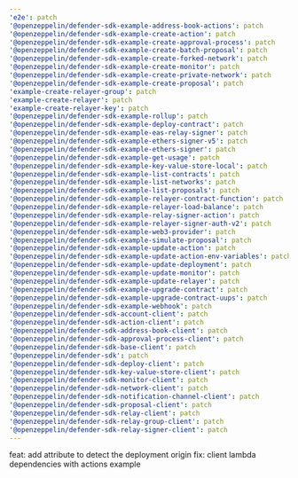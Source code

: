 ```yaml
---
'e2e': patch
'@openzeppelin/defender-sdk-example-address-book-actions': patch
'@openzeppelin/defender-sdk-example-create-action': patch
'@openzeppelin/defender-sdk-example-create-approval-process': patch
'@openzeppelin/defender-sdk-example-create-batch-proposal': patch
'@openzeppelin/defender-sdk-example-create-forked-network': patch
'@openzeppelin/defender-sdk-example-create-monitor': patch
'@openzeppelin/defender-sdk-example-create-private-network': patch
'@openzeppelin/defender-sdk-example-create-proposal': patch
'example-create-relayer-group': patch
'example-create-relayer': patch
'example-create-relayer-key': patch
'@openzeppelin/defender-sdk-example-rollup': patch
'@openzeppelin/defender-sdk-example-deploy-contract': patch
'@openzeppelin/defender-sdk-example-eas-relay-signer': patch
'@openzeppelin/defender-sdk-example-ethers-signer-v5': patch
'@openzeppelin/defender-sdk-example-ethers-signer': patch
'@openzeppelin/defender-sdk-example-get-usage': patch
'@openzeppelin/defender-sdk-example-key-value-store-local': patch
'@openzeppelin/defender-sdk-example-list-contracts': patch
'@openzeppelin/defender-sdk-example-list-networks': patch
'@openzeppelin/defender-sdk-example-list-proposals': patch
'@openzeppelin/defender-sdk-example-relayer-contract-function': patch
'@openzeppelin/defender-sdk-example-relayer-load-balance': patch
'@openzeppelin/defender-sdk-example-relay-signer-action': patch
'@openzeppelin/defender-sdk-example-relayer-signer-auth-v2': patch
'@openzeppelin/defender-sdk-example-web3-provider': patch
'@openzeppelin/defender-sdk-example-simulate-proposal': patch
'@openzeppelin/defender-sdk-example-update-action': patch
'@openzeppelin/defender-sdk-example-update-action-env-variables': patch
'@openzeppelin/defender-sdk-example-update-deployment': patch
'@openzeppelin/defender-sdk-example-update-monitor': patch
'@openzeppelin/defender-sdk-example-update-relayer': patch
'@openzeppelin/defender-sdk-example-upgrade-contract': patch
'@openzeppelin/defender-sdk-example-upgrade-contract-uups': patch
'@openzeppelin/defender-sdk-example-webhook': patch
'@openzeppelin/defender-sdk-account-client': patch
'@openzeppelin/defender-sdk-action-client': patch
'@openzeppelin/defender-sdk-address-book-client': patch
'@openzeppelin/defender-sdk-approval-process-client': patch
'@openzeppelin/defender-sdk-base-client': patch
'@openzeppelin/defender-sdk': patch
'@openzeppelin/defender-sdk-deploy-client': patch
'@openzeppelin/defender-sdk-key-value-store-client': patch
'@openzeppelin/defender-sdk-monitor-client': patch
'@openzeppelin/defender-sdk-network-client': patch
'@openzeppelin/defender-sdk-notification-channel-client': patch
'@openzeppelin/defender-sdk-proposal-client': patch
'@openzeppelin/defender-sdk-relay-client': patch
'@openzeppelin/defender-sdk-relay-group-client': patch
'@openzeppelin/defender-sdk-relay-signer-client': patch
---
```


feat: add attribute to detect the deployment origin
fix: client lambda dependencies with actions example
